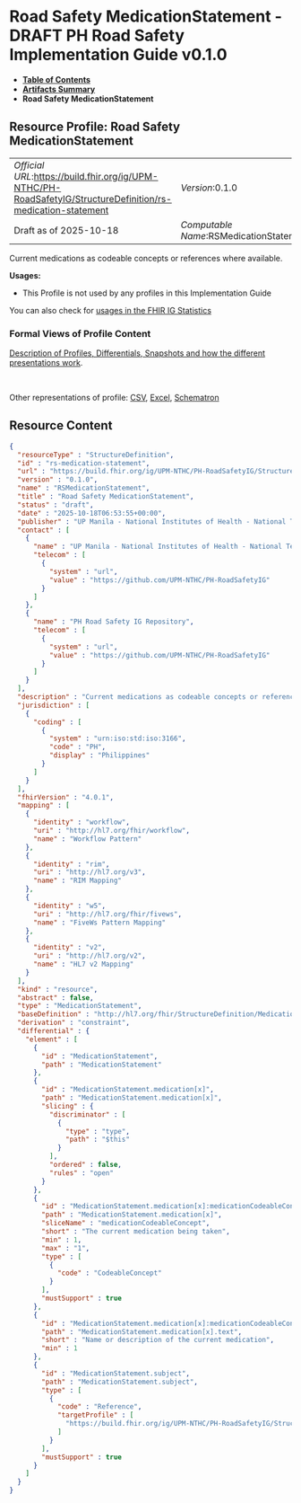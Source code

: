 # Road Safety MedicationStatement - DRAFT PH Road Safety Implementation Guide v0.1.0

* [**Table of Contents**](toc.md)
* [**Artifacts Summary**](artifacts.md)
* **Road Safety MedicationStatement**

## Resource Profile: Road Safety MedicationStatement 

| | |
| :--- | :--- |
| *Official URL*:https://build.fhir.org/ig/UPM-NTHC/PH-RoadSafetyIG/StructureDefinition/rs-medication-statement | *Version*:0.1.0 |
| Draft as of 2025-10-18 | *Computable Name*:RSMedicationStatement |

 
Current medications as codeable concepts or references where available. 

**Usages:**

* This Profile is not used by any profiles in this Implementation Guide

You can also check for [usages in the FHIR IG Statistics](https://packages2.fhir.org/xig/example.fhir.ph.roadsafety|current/StructureDefinition/rs-medication-statement)

### Formal Views of Profile Content

 [Description of Profiles, Differentials, Snapshots and how the different presentations work](http://build.fhir.org/ig/FHIR/ig-guidance/readingIgs.html#structure-definitions). 

 

Other representations of profile: [CSV](StructureDefinition-rs-medication-statement.csv), [Excel](StructureDefinition-rs-medication-statement.xlsx), [Schematron](StructureDefinition-rs-medication-statement.sch) 



## Resource Content

```json
{
  "resourceType" : "StructureDefinition",
  "id" : "rs-medication-statement",
  "url" : "https://build.fhir.org/ig/UPM-NTHC/PH-RoadSafetyIG/StructureDefinition/rs-medication-statement",
  "version" : "0.1.0",
  "name" : "RSMedicationStatement",
  "title" : "Road Safety MedicationStatement",
  "status" : "draft",
  "date" : "2025-10-18T06:53:55+00:00",
  "publisher" : "UP Manila - National Institutes of Health - National Telehealth Center",
  "contact" : [
    {
      "name" : "UP Manila - National Institutes of Health - National Telehealth Center",
      "telecom" : [
        {
          "system" : "url",
          "value" : "https://github.com/UPM-NTHC/PH-RoadSafetyIG"
        }
      ]
    },
    {
      "name" : "PH Road Safety IG Repository",
      "telecom" : [
        {
          "system" : "url",
          "value" : "https://github.com/UPM-NTHC/PH-RoadSafetyIG"
        }
      ]
    }
  ],
  "description" : "Current medications as codeable concepts or references where available.",
  "jurisdiction" : [
    {
      "coding" : [
        {
          "system" : "urn:iso:std:iso:3166",
          "code" : "PH",
          "display" : "Philippines"
        }
      ]
    }
  ],
  "fhirVersion" : "4.0.1",
  "mapping" : [
    {
      "identity" : "workflow",
      "uri" : "http://hl7.org/fhir/workflow",
      "name" : "Workflow Pattern"
    },
    {
      "identity" : "rim",
      "uri" : "http://hl7.org/v3",
      "name" : "RIM Mapping"
    },
    {
      "identity" : "w5",
      "uri" : "http://hl7.org/fhir/fivews",
      "name" : "FiveWs Pattern Mapping"
    },
    {
      "identity" : "v2",
      "uri" : "http://hl7.org/v2",
      "name" : "HL7 v2 Mapping"
    }
  ],
  "kind" : "resource",
  "abstract" : false,
  "type" : "MedicationStatement",
  "baseDefinition" : "http://hl7.org/fhir/StructureDefinition/MedicationStatement",
  "derivation" : "constraint",
  "differential" : {
    "element" : [
      {
        "id" : "MedicationStatement",
        "path" : "MedicationStatement"
      },
      {
        "id" : "MedicationStatement.medication[x]",
        "path" : "MedicationStatement.medication[x]",
        "slicing" : {
          "discriminator" : [
            {
              "type" : "type",
              "path" : "$this"
            }
          ],
          "ordered" : false,
          "rules" : "open"
        }
      },
      {
        "id" : "MedicationStatement.medication[x]:medicationCodeableConcept",
        "path" : "MedicationStatement.medication[x]",
        "sliceName" : "medicationCodeableConcept",
        "short" : "The current medication being taken",
        "min" : 1,
        "max" : "1",
        "type" : [
          {
            "code" : "CodeableConcept"
          }
        ],
        "mustSupport" : true
      },
      {
        "id" : "MedicationStatement.medication[x]:medicationCodeableConcept.text",
        "path" : "MedicationStatement.medication[x].text",
        "short" : "Name or description of the current medication",
        "min" : 1
      },
      {
        "id" : "MedicationStatement.subject",
        "path" : "MedicationStatement.subject",
        "type" : [
          {
            "code" : "Reference",
            "targetProfile" : [
              "https://build.fhir.org/ig/UPM-NTHC/PH-RoadSafetyIG/StructureDefinition/rs-patient"
            ]
          }
        ],
        "mustSupport" : true
      }
    ]
  }
}

```
